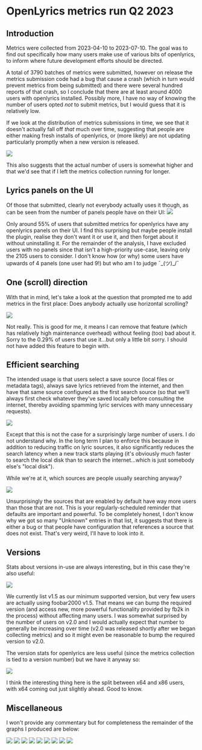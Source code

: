 # OpenLyrics metrics run Q2 2023

## Introduction

Metrics were collected from 2023-04-10 to 2023-07-10. The goal was to find out specifically how many users make use of various bits of openlyrics, to inform where future development efforts should be directed.

A total of 3790 batches of metrics were submitted, however on release the metrics submission code had a bug that cause a crash (which in turn would prevent metrics from being submitted) and there were several hundred reports of that crash, so I conclude that there are at least around 4000 users with openlyrics installed. Possibly more, I have no way of knowing the number of users opted *not* to submit metrics, but I would guess that it is relatively low.

If we look at the distribution of metrics submissions in time, we see that it doesn't actually fall off *that* much over time, suggesting that people are either making fresh installs of openlyrics, or (more likely) are not updating particularly promptly when a new version is released.

![](img/out_indate.png)

This also suggests that the actual number of users is somewhat higher and that we'd see that if I left the metrics collection running for longer.

## Lyrics panels on the UI

Of those that submitted, clearly not everybody actually uses it though, as can be seen from the number of panels people have on their UI:
![](img/out_numpanels.png)

Only around 55% of users that submitted metrics for openlyrics have any openlyrics panels on their UI. I find this surprising but maybe people install the plugin, realise they don't want it or use it, and then forget about it without uninstalling it. For the remainder of the analysis, I have excluded users with no panels since that isn't a high-priority use-case, leaving only the 2105 users to consider. I don't know how (or why) some users have upwards of 4 panels (one user had 9!) but who am I to judge ¯\_(ツ)_/¯

## One (scroll) direction

With that in mind, let's take a look at the question that prompted me to add metrics in the first place: Does anybody actually use horizontal scrolling?

![](img/out_scroll_dir.png)

Not really. This is good for me, it means I can remove that feature (which has relatively high maintenance overhead) without feeling (too) bad about it. Sorry to the 0.29% of users that use it...but only a little bit sorry. I should not have added this feature to begin with.

## Efficient searching

The intended usage is that users select a save source (local files or metadata tags), always save lyrics retrieved from the internet, and then have that same source configured as the first search source (so that we'll always first check whatever they've saved locally before consulting the internet, thereby avoiding spamming lyric services with many unnecessary requests).

![](img/out_localfirst.png)

Except that this is not the case for a surprisingly large number of users. I do not understand why. In the long term I plan to enforce this because in addition to reducing traffic on lyric sources, it also significantly reduces the search latency when a new track starts playing (it's obviously much faster to search the local disk than to search the internet...which is just somebody else's "local disk").

While we're at it, which sources are people usually searching anyway?

![](img/out_sources.png)

Unsurprisingly the sources that are enabled by default have way more users than those that are not. This is your regularly-scheduled reminder that defaults are important and powerful. To be completely honest, I don't know why we got so many "Unknown" entries in that list, it suggests that there is either a bug or that people have configuration that references a source that does not exist. That's very weird, I'll have to look into it.

## Versions

Stats about versions in-use are always interesting, but in this case they're also useful:

![](img/out_fb2kversions.png)

We currently list v1.5 as our minimum supported version, but very few users are actually using foobar2000 v1.5. That means we can bump the required version (and access new, more powerful functionality provided by fb2k in the process) without affecting many users. I was somewhat surprised by the number of users on v2.0 and I would actually expect that number to generally be increasing over time (v2.0 was released shortly after we began collecting metrics) and so it might even be reasonable to bump the required version to v2.0.
 
The version stats for openlyrics are less useful (since the metrics collection is tied to a version number) but we have it anyway so:

![](img/out_openlyricsver.png)

I think the interesting thing here is the split between x64 and x86 users, with x64 coming out just slightly ahead. Good to know.


## Miscellaneous
I won't provide any commentary but for completeness the remainder of the graphs I produced are below:

![](img/out_autosave.png)
![](img/out_savedir.png)
![](img/out_savesrc.png)
![](img/out_portable.png)
![](img/out_darkmode.png)
![](img/out_dpi.png)
![](img/out_scrolltime.png)
![](img/out_scrolltype.png)
![](img/out_autoedits.png)
